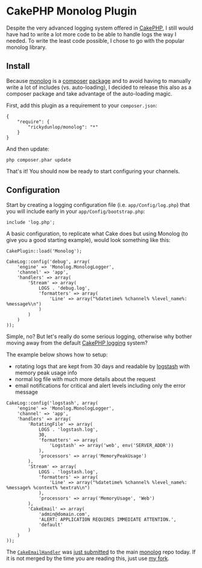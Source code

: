 # CakePHP Monolog Plugin

Despite the very advanced logging system offered in [CakePHP][1], I still would have had to write
a lot more code to be able to handle logs the way I needed. To write the least code possible, I
chose to go with the popular monolog library.

## Install

Because [monolog][2] is a [composer][3] [package][4] and to avoid having to manually write a lot of
includes (vs. auto-loading), I decided to release this also as a composer package and take advantage
of the auto-loading magic.

First, add this plugin as a requirement to your `composer.json`:

	{
		"require": {
			"rickydunlop/monolog": "*"
		}
	}

And then update:

	php composer.phar update

That's it! You should now be ready to start configuring your channels.

## Configuration

Start by creating a logging configuration file (i.e. `app/Config/log.php`) that you will include early
in your `app/Config/bootstrap.php`:

```
include 'log.php';
```

A basic configuration, to replicate what Cake does but using Monolog (to give you a good starting
example), would look something like this:

```
CakePlugin::load('Monolog');

CakeLog::config('debug', array(
	'engine' => 'Monolog.MonologLogger',
	'channel' => 'app',
	'handlers' => array(
		'Stream' => array(
			LOGS . 'debug.log',
			'formatters' => array(
				'Line' => array("%datetime% %channel% %level_name%: %message%\n")
			)
		)
	)
));
```

Simple, no? But let's really do some serious logging, otherwise why bother moving away from the
default [CakePHP logging][5] system?

The example below shows how to setup:

* rotating logs that are kept from 30 days and readable by [logstash][6] with memory peak usage info
* normal log file with much more details about the request
* email notifications for critical and alert levels including only the error message

```
CakeLog::config('logstash', array(
	'engine' => 'Monolog.MonologLogger',
	'channel' => 'app',
	'handlers' => array(
		'RotatingFile' => array(
			LOGS . 'logstash.log',
			30,
			'formatters' => array(
				'Logstash' => array('web', env('SERVER_ADDR'))
			),
			'processors' => array('MemoryPeakUsage')
		),
		'Stream' => array(
			LOGS . 'logstash.log',
			'formatters' => array(
				'Line' => array("%datetime% %channel% %level_name%: %message% %context% %extra%\n")
			),
			'processors' => array('MemoryUsage', 'Web')
		),
		'CakeEmail' => array(
			'admin@domain.com',
			'ALERT: APPLICATION REQUIRES IMMEDIATE ATTENTION.',
			'default'
		)
	)
));
```

The [`CakeEmailHandler`][7] was [just submitted][8] to the main [monolog][2] repo today. If it is not
merged by the time you are reading this, just use [my fork][9].

[1]:http://cakephp.org
[2]:https://github.com/Seldaek/monolog
[3]:http://getcomposer.org
[4]:https://packagist.org/packages/monolog/monolog
[5]:http://book.cakephp.org/2.0/en/core-libraries/logging.html
[6]:http://logstash.net
[7]:https://github.com/jadb/monolog/blob/master/src/Monolog/Handler/CakeEmailHandler.php
[8]:https://github.com/Seldaek/monolog/pull/162
[9]:https://github.com/jadb/monolog
